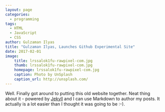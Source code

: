 ```yaml
---
layout: page
categories:
  - programming
tags:
  - HTML
  - JavaScript
  - CSS
author: Gulzaman Ilyas
title: "Gulzaman Ilyas, Launches Github Experimental Site"
date: 2017-02-01
image:
    title: lrssalok1fu-rawpixel-com.jpg
    thumb: lrssalok1fu-rawpixel-com.jpg
    homepage: lrssalok1fu-rawpixel-com.jpg
    caption: Photo by UnSplash
    caption_url: http://unsplash.com/
---
```


Well. Finally got around to putting this old website together. Neat thing about it - powered by [Jekyll](http://jekyllrb.com) 
and I can use Markdown to author my posts. It actually is a lot easier than I thought it was going to be :-).
